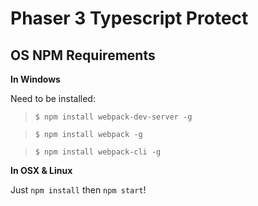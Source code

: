 # Phaser 3 Typescript Protect

## OS NPM Requirements
**In Windows**

Need to be installed:

> `$ npm install webpack-dev-server -g`

> `$ npm install webpack -g`

> `$ npm install webpack-cli -g`

**In OSX & Linux**

Just `npm install` then `npm start`!
